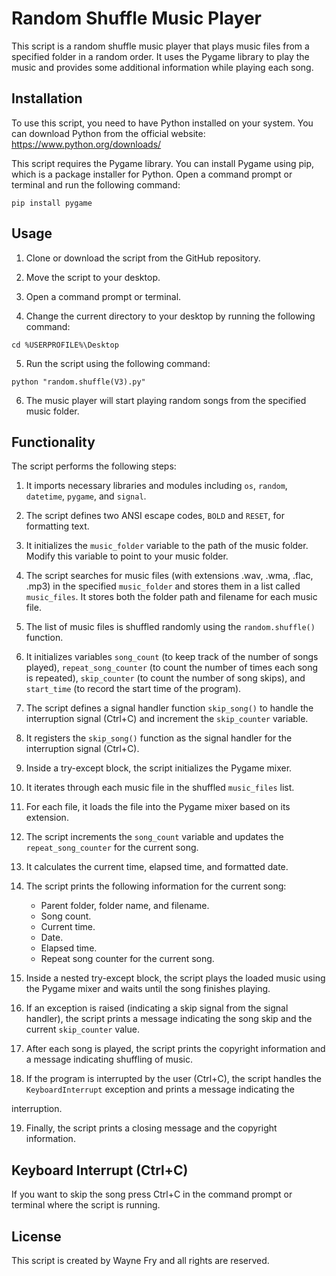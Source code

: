 # Random Shuffle Music Player

This script is a random shuffle music player that plays music files from a specified folder in a random order. It uses the Pygame library to play the music and provides some additional information while playing each song.

## Installation

To use this script, you need to have Python installed on your system. You can download Python from the official website: https://www.python.org/downloads/

This script requires the Pygame library. You can install Pygame using pip, which is a package installer for Python. Open a command prompt or terminal and run the following command:

```
pip install pygame
```

## Usage

1. Clone or download the script from the GitHub repository.

2. Move the script to your desktop.

3. Open a command prompt or terminal.

4. Change the current directory to your desktop by running the following command:

```
cd %USERPROFILE%\Desktop
```

5. Run the script using the following command:

```
python "random.shuffle(V3).py"
```

6. The music player will start playing random songs from the specified music folder.

## Functionality

The script performs the following steps:

1. It imports necessary libraries and modules including `os`, `random`, `datetime`, `pygame`, and `signal`.

2. The script defines two ANSI escape codes, `BOLD` and `RESET`, for formatting text.

3. It initializes the `music_folder` variable to the path of the music folder. Modify this variable to point to your music folder.

4. The script searches for music files (with extensions .wav, .wma, .flac, .mp3) in the specified `music_folder` and stores them in a list called `music_files`. It stores both the folder path and filename for each music file.

5. The list of music files is shuffled randomly using the `random.shuffle()` function.

6. It initializes variables `song_count` (to keep track of the number of songs played), `repeat_song_counter` (to count the number of times each song is repeated), `skip_counter` (to count the number of song skips), and `start_time` (to record the start time of the program).

7. The script defines a signal handler function `skip_song()` to handle the interruption signal (Ctrl+C) and increment the `skip_counter` variable.

8. It registers the `skip_song()` function as the signal handler for the interruption signal (Ctrl+C).

9. Inside a try-except block, the script initializes the Pygame mixer.

10. It iterates through each music file in the shuffled `music_files` list.

11. For each file, it loads the file into the Pygame mixer based on its extension.

12. The script increments the `song_count` variable and updates the `repeat_song_counter` for the current song.

13. It calculates the current time, elapsed time, and formatted date.

14. The script prints the following information for the current song:

    - Parent folder, folder name, and filename.
    - Song count.
    - Current time.
    - Date.
    - Elapsed time.
    - Repeat song counter for the current song.

15. Inside a nested try-except block, the script plays the loaded music using the Pygame mixer and waits until the song finishes playing.

16. If an exception is raised (indicating a skip signal from the signal handler), the script prints a message indicating the song skip and the current `skip_counter` value.

17. After each song is played, the script prints the copyright information and a message indicating shuffling of music.

18. If the program is interrupted by the user (Ctrl+C), the script handles the `KeyboardInterrupt` exception and prints a message indicating the

 interruption.

19. Finally, the script prints a closing message and the copyright information.

## Keyboard Interrupt (Ctrl+C)

If you want to skip the song press Ctrl+C in the command prompt or terminal where the script is running.

## License

This script is created by Wayne Fry and all rights are reserved.
